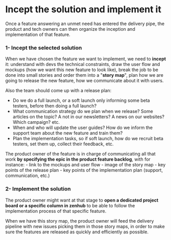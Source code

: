 # Incept the solution and implement it

Once a feature answering an unmet need has entered the delivery pipe, the product and tech owners can then organize the inception and implementation of that feature.

### 1- Incept the selected solution

When we have chosen the feature we want to implement, we need to **incept** it: understand with devs the technical constraints, draw the user flow and mockups \(how we want this new feature to look like\), break the job to be done into small stories and order them into a "**story map**", plan how we are going to release the new feature, how we communicate about it with users.

Also the team should come up with a release plan:   
- Do we do a full launch, or a soft launch only informing some beta testers, before then doing a full launch?   
- What communication strategy do we plan when we release? Some articles on the topic? A not in our newsletters? A news on our websites? Which campaign? etc.   
- When and who will update the user guides? How do we inform the support team about the new feature and train them?   
- Plan the implementation tasks, so if soft launch, how do we recruit beta testers, set them up, collect their feedback, etc.

The product owner of the feature is in charge of communicating all that work **by specifying the epic in the product feature backlog**, with for instance: - link to the mockups and user flow - image of the story map - key points of the release plan - key points of the implementation plan \(support, communication, etc.\)

### 2- Implement the solution

The product owner might want at that stage to **open a dedicated project board or a specific column in zenhub** to be able to follow the implementation process of that specific feature.

When we have this story map, the product owner will feed the delivery pipeline with new issues picking them in those story maps, in order to make sure the features are released as quickly and efficiently as possible.

### 

